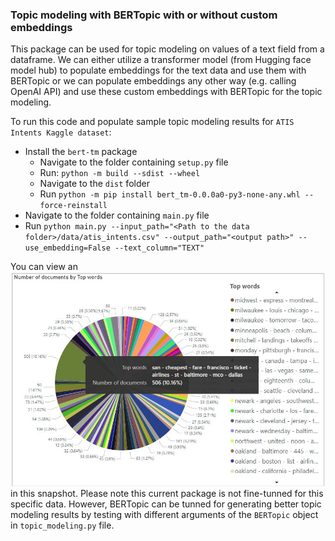 ### Topic modeling with BERTopic with or without custom embeddings
This package can be used for topic modeling on values of a text field from a dataframe. We can either utilize a transformer model (from Hugging face model hub) to populate embeddings for the text data and use them with BERTopic or we can populate embeddings any other way (e.g. calling OpenAI API) and use these custom embeddings with BERTopic for the topic modeling.

To run this code and populate sample topic modeling results for `ATIS Intents Kaggle dataset`:
- Install the `bert-tm` package
  - Navigate to the folder containing `setup.py` file
  - Run: `python -m build --sdist --wheel`
  - Navigate to the `dist` folder
  - Run `python -m pip install bert_tm-0.0.0a0-py3-none-any.whl --force-reinstall`
- Navigate to the folder containing `main.py` file
- Run `python main.py --input_path="<Path to the data folder>/data/atis_intents.csv" --output_path="<output path>" --use_embedding=False --text_column="TEXT"`

You can view an ![example result](./data/example_results.JPG) in this snapshot. Please note this current package is not fine-tunned for this specific data. However, BERTopic can be tunned for generating better topic modeling results by testing with different arguments of the `BERTopic` object in `topic_modeling.py` file.